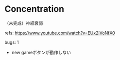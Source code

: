 # Concentration
（未完成）神経衰弱

refs: https://www.youtube.com/watch?v=EUx2IVoNfX0

bugs: 1
- new gameボタンが動作しない

